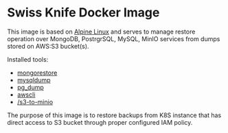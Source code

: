 # Swiss Knife Docker Image

This image is based on [Alpine Linux](http://www.alpinelinux.org) and serves to manage restore operation over MongoDB, PostrgrSQL, MySQL, MinIO services from dumps stored on AWS:S3 bucket(s).

Installed tools:
- [mongorestore](https://docs.mongodb.com/manual/reference/program/mongorestore/)
- [mysqldump](https://dev.mysql.com/doc/refman/8.0/en/mysqldump.html)
- [pg_dump](https://www.postgresql.org/docs/9.3/app-pgdump.html)
- [awscli](https://github.com/aws/aws-cli)
- [/s3-to-minio]('./s3-to-minio/README.md)

The purpose of this image is to restore backups from K8S instance that has direct access to S3 bucket through proper configured IAM policy.
